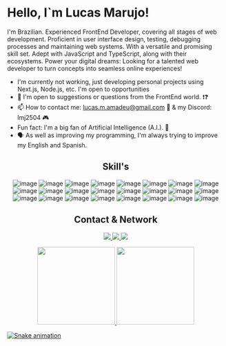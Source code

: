 # Hello, I`m Lucas Marujo! 

I'm Brazilian. Experienced FrontEnd Developer, covering all stages of web development. Proficient in user interface design, testing, debugging processes and maintaining web systems. With a versatile and promising skill set. Adept with JavaScript and TypeScript, along with their ecosystems. Power your digital dreams: Looking for a talented web developer to turn concepts into seamless online experiences!

- I'm currently not working, just developing personal projects using Next.js, Node.js, etc. I'm open to opportunities
- 💬 I'm open to suggestions or questions from the FrontEnd world. ❗❓
- 📫 How to contact me:  [lucas.m.amadeu@gmail.com](mailto:lucas.m.amadeu@gmail.com) 📧 & my Discord: lmj2504 🎮
- Fun fact: I'm a big fan of Artificial Intelligence (A.I.). 🤖
- 🗣️ As well as improving my programming, I'm always trying to improve my English and Spanish.
 
<div style="display: inline_block">
<div align="center">
  
## Skill's 
<p align="">

   ![image](https://img.shields.io/badge/HTML5-E34F26?style=for-the-badge&logo=html5&logoColor=white)
   ![image](https://img.shields.io/badge/CSS3-1572B6?style=for-the-badge&logo=css3&logoColor=white)
   ![image](https://img.shields.io/badge/JavaScript-323330?style=for-the-badge&logo=javascript&logoColor=F7DF1E)
   ![image](https://img.shields.io/badge/TypeScript-007ACC?style=for-the-badge&logo=typescript&logoColor=white)
   ![image](https://img.shields.io/badge/React-20232A?style=for-the-badge&logo=react&logoColor=61DAFB)
   ![image](https://img.shields.io/badge/Tailwind_CSS-38B2AC?style=for-the-badge&logo=tailwind-css&logoColor=white)
   ![image](https://img.shields.io/badge/Node%20js-339933?style=for-the-badge&logo=nodedotjs&logoColor=white)
   ![image](https://img.shields.io/badge/next%20js-000000?style=for-the-badge&logo=nextdotjs&logoColor=white)
   ![image](https://img.shields.io/badge/Python-FFD43B?style=for-the-badge&logo=python&logoColor=blue)
   ![image](https://img.shields.io/badge/MySQL-005C84?style=for-the-badge&logo=mysql&logoColor=white)
   ![image](https://img.shields.io/badge/MongoDB-4EA94B?style=for-the-badge&logo=mongodb&logoColor=white)
   ![image](https://img.shields.io/badge/firebase-ffca28?style=for-the-badge&logo=firebase&logoColor=black)
   ![image](https://img.shields.io/badge/Amazon_AWS-FF9900?style=for-the-badge&logo=amazonaws&logoColor=white)
   ![image](https://img.shields.io/badge/microsoft%20azure-0089D6?style=for-the-badge&logo=microsoft-azure&logoColor=white)
   ![image](https://img.shields.io/badge/Google_Cloud-4285F4?style=for-the-badge&logo=google-cloud&logoColor=white)
   ![image](https://img.shields.io/badge/Vercel-000000?style=for-the-badge&logo=vercel&logoColor=white)
   ![image](https://img.shields.io/badge/VSCode-0078D4?style=for-the-badge&logo=visual%20studio%20code&logoColor=white)
   ![image](https://img.shields.io/badge/Figma-F24E1E?style=for-the-badge&logo=figma&logoColor=white)
   ![image](https://img.shields.io/badge/Canva-%2300C4CC.svg?&style=for-the-badge&logo=Canva&logoColor=white)
   ![image](https://img.shields.io/badge/GitHub%20Pages-222222?style=for-the-badge&logo=GitHub%20Pages&logoColor=white)
   ![image](https://img.shields.io/badge/VirtualBox-21416b?style=for-the-badge&logo=VirtualBox&logoColor=white)
   ![image](https://img.shields.io/badge/Linux-FCC624?style=for-the-badge&logo=linux&logoColor=black)
   ![image](https://img.shields.io/badge/Kali_Linux-557C94?style=for-the-badge&logo=kali-linux&logoColor=white)
   ![image](https://img.shields.io/badge/ChatGPT-74aa9c?style=for-the-badge&logo=openai&logoColor=white)
 
</p>

## Contact & Network
<p align="">
  <a href="https://www.linkedin.com/in/lucas-marujo-amadeu-5322a7219/">
    <img src="https://img.shields.io/badge/LinkedIn-0077B5?style=for-the-badge&logo=linkedin&logoColor=white" />
  </a>
  <a href="https://www.instagram.com/lucas.marujo/">
    <img src="https://img.shields.io/badge/Instagram-E4405F?style=for-the-badge&logo=instagram&logoColor=white" />
  </a>
  <a href="mailto:lucas.m.amadeu@gmail.com">
    <img src="https://img.shields.io/badge/Gmail-D14836?style=for-the-badge&logo=gmail&logoColor=white" />
  </a>
</p>

<div align="center">
  <a href="https://github.com/lucasmarujo">
  <img height="180em" src="https://github-readme-stats.vercel.app/api?username=lucasmarujo&show_icons=true&theme=panda&include_all_commits=true&count_private=true"/>
  <img height="180em" src="https://github-readme-stats.vercel.app/api/top-langs/?username=lucasmarujo&layout=compact&langs_count=10&theme=panda"/>
</div>
 
</div>
</div>
  

  ![Snake animation](https://github.com/lucasmarujo/rafaballerini/blob/output/github-contribution-grid-snake.svg)
  </div>
